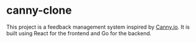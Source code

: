 # canny-clone
This project is a feedback management system inspired by [Canny.io](https://canny.io/). It is built using React for the frontend and Go for the backend.

